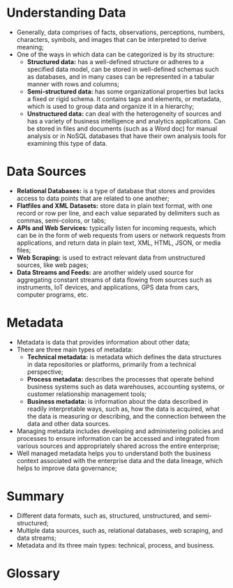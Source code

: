 # Understanding Data

 - Generally, data comprises of facts, observations, perceptions, numbers, characters, symbols, and images that can be interpreted to derive meaning;
 - One of the ways in which data can be categorized is by its structure:
    - **Structured data:** has a well-defined structure or adheres to a specified data model, can be stored in well-defined schemas such as databases, and in many cases can be represented in a tabular manner with rows and columns;
    - **Semi-structured data:** has some organizational properties but lacks a fixed or rigid schema. It contains tags and elements, or metadata, which is used to group data and organize it in a hierarchy;
    - **Unstructured data:** can deal with the heterogeneity of sources and has a variety of business intelligence and analytics applications. Can be stored in files and documents (such as a Word doc) for manual analysis or in NoSQL databases that have their own analysis tools for examining this type of data.

# Data Sources

 - **Relational Databases:** is a type of database that stores and provides access to data points that are related to one another;
 - **Flatfiles and XML Datasets:** store data in plain text format, with one record or row per line, and each value separated by delimiters such as commas, semi-colons, or tabs;
 - **APIs and Web Services:** typically listen for incoming requests, which can be in the form of web requests from users or network requests from applications, and return data in plain text, XML, HTML, JSON, or media files;
 - **Web Scraping:** is used to extract relevant data from unstructured sources, like web pages;
 - **Data Streams and Feeds:** are another widely used source for aggregating constant streams of data flowing from sources such as instruments, IoT devices, and applications, GPS data from cars, computer programs, etc.

# Metadata

 - Metadata is data that provides information about other data;
 - There are three main types of metadata:
    - **Technical metadata:** is metadata which defines the data structures in data repositories or platforms, primarily from a technical perspective;
    - **Process metadata:** describes the processes that operate behind business systems such as data warehouses, accounting systems, or customer relationship management tools;
    - **Business metadata:** is information about the data described in readily interpretable ways, such as, how the data is acquired, what the data is measuring or describing, and the connection between the data and other data sources.
 - Managing metadata includes developing and administering policies and processes to ensure information can be accessed and integrated from various sources and appropriately shared across the entire enterprise;
 - Well managed metadata helps you to understand both the business context associated with the enterprise data and the data lineage, which helps to improve data governance;

# Summary

 - Different data formats, such as, structured, unstructured, and semi-structured;
 - Multiple data sources, such as, relational databases, web scraping, and data streams;
 - Metadata and its three main types: technical, process, and business.

# Glossary

